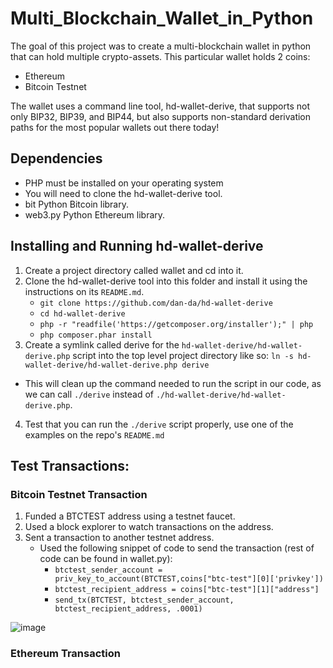 # Multi_Blockchain_Wallet_in_Python

The goal of this project was to create a multi-blockchain wallet in python that can hold multiple crypto-assets. 
This particular wallet holds 2 coins:
* Ethereum
* Bitcoin Testnet

The wallet uses a command line tool, hd-wallet-derive, that supports not only BIP32, BIP39, and BIP44, but also supports non-standard derivation paths for the most popular wallets out there today!

## Dependencies

* PHP must be installed on your operating system
* You will need to clone the hd-wallet-derive tool.
* bit Python Bitcoin library.
* web3.py Python Ethereum library.

## Installing and Running hd-wallet-derive

1. Create a project directory called wallet and cd into it.
2. Clone the hd-wallet-derive tool into this folder and install it using the instructions on its `README.md`.
    - `git clone https://github.com/dan-da/hd-wallet-derive`
    - `cd hd-wallet-derive`
    - `php -r "readfile('https://getcomposer.org/installer');" | php`
    - `php composer.phar install`
3. Create a symlink called derive for the `hd-wallet-derive/hd-wallet-derive.php` script into the top level project directory like so: `ln -s hd-wallet-derive/hd-wallet-derive.php derive`
  - This will clean up the command needed to run the script in our code, as we can call `./derive` instead of `./hd-wallet-derive/hd-wallet-derive.php`.
4. Test that you can run the `./derive` script properly, use one of the examples on the repo's `README.md`

## Test Transactions:

### Bitcoin Testnet Transaction

1. Funded a BTCTEST address using a testnet faucet.
2. Used a block explorer to watch transactions on the address.
3. Sent a transaction to another testnet address.
    - Used the following snippet of code to send the transaction (rest of code can be found in wallet.py):
        - `btctest_sender_account = priv_key_to_account(BTCTEST,coins["btc-test"][0]['privkey'])`
        - `btctest_recipient_address = coins["btc-test"][1]["address"]`
        - `send_tx(BTCTEST, btctest_sender_account, btctest_recipient_address, .0001)`
        
![image](https://user-images.githubusercontent.com/65314799/97379063-e23e7280-1891-11eb-9d55-bdd025245bf3.png)

### Ethereum Transaction
